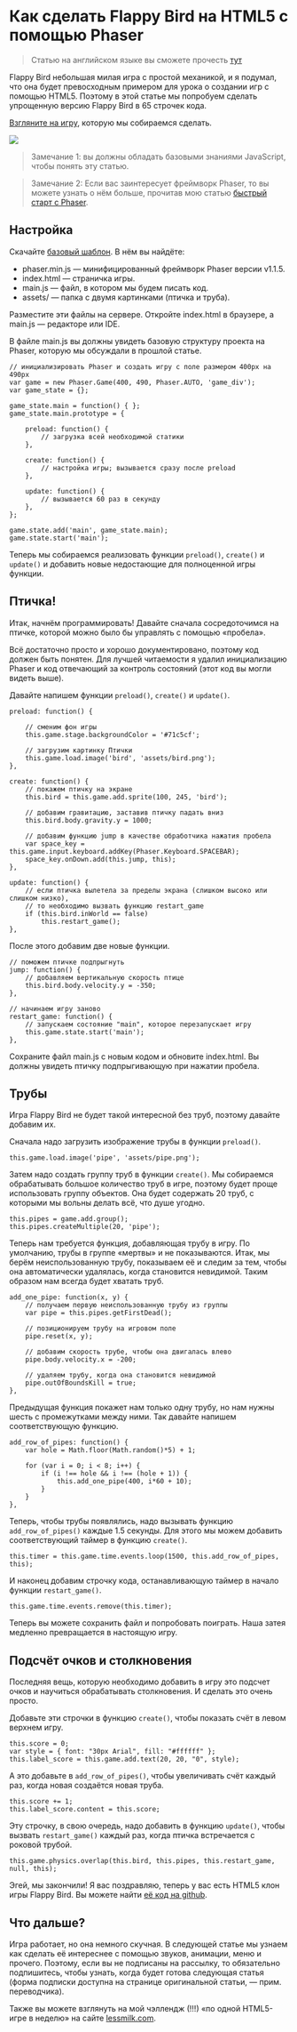 # Как сделать Flappy Bird на HTML5 с помощью Phaser

> Статью на английском языке вы сможете прочесть [тут][0]

Flappy Bird небольшая милая игра с простой механикой, и я подумал, что
она будет превосходным примером для урока о создании игр с помощью HTML5. Поэтому в
этой статье мы попробуем сделать упрощенную версию Flappy Bird в 65 строчек кода.

[Взгляните на игру][1], которую мы собираемся сделать.

![][2]

> Замечание 1: вы должны обладать базовыми знаниями JavaScript, чтобы понять эту статью.

> Замечание 2: Если вас заинтересует фреймворк Phaser, то вы можете узнать о нём
> больше, прочитав мою статью [быстрый старт c Phaser][3].


## Настройка

Скачайте [базовый шаблон][4]. В нём вы найдёте:

*   phaser.min.js — минифицированный фреймворк Phaser версии v1.1.5.
*   index.html — страничка игры.
*   main.js — файл, в котором мы будем писать код.
*   assets/ — папка с двумя картинками (птичка и труба).

Разместите эти файлы на сервере. Откройте index.html в браузере, а main.js
— редакторе или IDE.

В файле main.js вы должны увидеть базовую структуру проекта на Phaser, которую мы
обсуждали в прошлой статье.

    // инициализировать Phaser и создать игру с поле размером 400px на 490px 
    var game = new Phaser.Game(400, 490, Phaser.AUTO, 'game_div');  
    var game_state = {};
    
    game_state.main = function() { };  
    game_state.main.prototype = {
    
        preload: function() { 
            // загрузка всей необходимой статики
        },
    
        create: function() { 
            // настройка игры; вызывается сразу после preload
        },
    
        update: function() {
            // вызывается 60 раз в секунду
        },
    };
    
    game.state.add('main', game_state.main);  
    game.state.start('main');

Теперь мы собираемся реализовать функции `preload()`, `create()` и `update()` и
добавить новые недостающие для полноценной игры функции.


## Птичка!

Итак, начнём программировать! Давайте сначала сосредоточимся на птичке, которой можно
было бы управлять с помощью «пробела».

Всё достаточно просто и хорошо документировано, поэтому код должен быть понятен. 
Для лучшей читаемости я удалил инициализацию Phaser и код отвечающий за контроль
состояний (этот код вы могли видеть выше).

Давайте напишем функции `preload()`, `create()` и `update()`.

    preload: function() {  
        
        // сменим фон игры
        this.game.stage.backgroundColor = '#71c5cf';
        
        // загрузим картинку Птички
        this.game.load.image('bird', 'assets/bird.png'); 
    },
    
    create: function() {  
        // покажем птичку на экране
        this.bird = this.game.add.sprite(100, 245, 'bird');
    
        // добавим гравитацию, заставив птичку падать вниз
        this.bird.body.gravity.y = 1000;  
    
        // добавим функцию jump в качестве обработчика нажатия пробела
        var space_key = this.game.input.keyboard.addKey(Phaser.Keyboard.SPACEBAR);
        space_key.onDown.add(this.jump, this);     
    },
    
    update: function() {  
        // если птичка вылетела за пределы экрана (слишком высоко или слишком низко),
        // то необходимо вызвать функцию restart_game
        if (this.bird.inWorld == false)
            this.restart_game();
    },
    

После этого добавим две новые функции.

    // поможем птичке подпрыгнуть
    jump: function() {  
        // добавляем вертикальную скорость птице
        this.bird.body.velocity.y = -350;
    },
    
    // начинаем игру заново
    restart_game: function() {  
        // запускаем состояние "main", которое перезапускает игру
        this.game.state.start('main');
    },
    

Сохраните файл main.js с новым кодом и обновите index.html. Вы должны увидеть птичку
подпрыгивающую при нажатии пробела.


## Трубы

Игра Flappy Bird не будет такой интересной без труб, поэтому давайте добавим их.

Сначала надо загрузить изображение трубы в функции `preload()`.

    this.game.load.image('pipe', 'assets/pipe.png');          

Затем надо создать группу труб в функции `create()`. Мы собираемся обрабатывать
большое количество труб в игре, поэтому будет проще использовать группу объектов.
Она будет содержать 20 труб, с которыми мы вольны делать всё, что душе угодно.

    this.pipes = game.add.group();  
    this.pipes.createMultiple(20, 'pipe');      

Теперь нам требуется функция, добавляющая трубу в игру. По умолчанию, трубы в группе
«мертвы» и не показываются. Итак, мы берём неиспользованную трубу, показываем её и
следим за тем, чтобы она автоматически удалялась, когда становится невидимой. Таким
образом нам всегда будет хватать труб.

    add_one_pipe: function(x, y) {  
        // получаем первую неиспользованную трубу из группы
        var pipe = this.pipes.getFirstDead();
    
        // позиционируем трубу на игровом поле
        pipe.reset(x, y);
    
        // добавим скорость трубе, чтобы она двигалась влево
        pipe.body.velocity.x = -200; 
    
        // удаляем трубу, когда она становится невидимой
        pipe.outOfBoundsKill = true;
    },

Предыдущая функция покажет нам только одну трубу, но нам нужны шесть с промежутками
между ними. Так давайте напишем соответствующую функцию.

    add_row_of_pipes: function() {
        var hole = Math.floor(Math.random()*5) + 1;
    
        for (var i = 0; i < 8; i++) {
            if (i !== hole && i !== (hole + 1)) {
                this.add_one_pipe(400, i*60 + 10);
            }
        }
    },

Теперь, чтобы трубы появлялись, надо вызывать функцию `add_row_of_pipes()` каждые 1.5
секунды. Для этого мы можем добавить соответствующий таймер в функцию `create()`.

    this.timer = this.game.time.events.loop(1500, this.add_row_of_pipes, this);    

И наконец добавим строчку кода, останавливающую таймер в начало функции
`restart_game()`.

    this.game.time.events.remove(this.timer);    

Теперь вы можете сохранить файл и попробовать поиграть. Наша затея медленно
превращается в настоящую игру.


## Подсчёт очков и столкновения

Последняя вещь, которую необходимо добавить в игру это подсчет очков и научиться
обрабатывать столкновения. И сделать это очень просто.

Добавьте эти строчки в функцию `create()`, чтобы показать счёт в левом верхнем игру.

    this.score = 0;
    var style = { font: "30px Arial", fill: "#ffffff" };
    this.label_score = this.game.add.text(20, 20, "0", style);

А это добавьте в `add_row_of_pipes()`, чтобы увеличивать счёт каждый раз, когда
новая создаётся новая труба.

    this.score += 1;
    this.label_score.content = this.score;

Эту строчку, в свою очередь, надо добавить в функцию `update()`, чтобы вызвать
`restart_game()` каждый раз, когда птичка встречается с роковой трубой.

    this.game.physics.overlap(this.bird, this.pipes, this.restart_game, null, this);

Эгей, мы закончили! Я вас поздравляю, теперь у вас есть HTML5 клон игры Flappy Bird.
Вы можете найти [её код на github][5].


## Что дальше?

Игра работает, но она немного скучная. В следующей статье мы узнаем как сделать её
интереснее с помощью звуков, анимации, меню и прочего. Поэтому, если вы не подписаны на
рассылку, то обязательно подпишитесь, чтобы узнать, когда будет готова следующая
статья (форма подписки доступна на странице оригинальной статьи, — прим. переводчика).

Также вы можете взглянуть на мой чэллендж (!!!) «по одной HTML5-игре в неделю» на сайте [lessmilk.com][6].

 [0]: http://blog.lessmilk.com/how-to-make-flappy-bird-in-html5-1/
 [1]: http://lessmilk.com/flappy_bird/01/
 [2]: img/FB-1.png
 [3]: http://blog.lessmilk.com/make-html5-games-with-phaser-1/
 [4]: https://github.com/lessmilk/phaser-tutorials/blob/master/2-flappy_bird/basic_template.zip?raw=true
 [5]: https://github.com/lessmilk/phaser-tutorials/blob/master/2-flappy_bird/flappy_bird.zip?raw=true
 [6]: http://www.lessmilk.com
